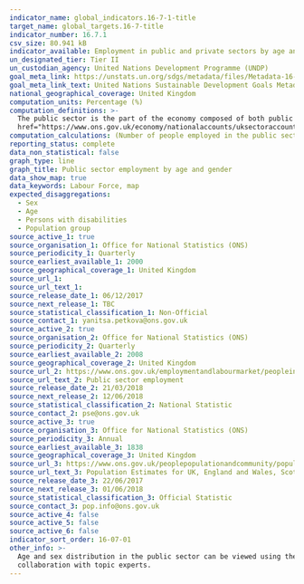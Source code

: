 ```yaml
---
indicator_name: global_indicators.16-7-1-title
target_name: global_targets.16-7-title
indicator_number: 16.7.1
csv_size: 80.941 kB
indicator_available: Employment in public and private sectors by age and gender
un_designated_tier: Tier II
un_custodian_agency: United Nations Development Programme (UNDP)
goal_meta_link: https://unstats.un.org/sdgs/metadata/files/Metadata-16-07-01A.pdf
goal_meta_link_text: United Nations Sustainable Development Goals Metadata (PDF 4.0 MB)
national_geographical_coverage: United Kingdom
computation_units: Percentage (%)
computation_definitions: >-
  The public sector is the part of the economy composed of both public services and public enterprises. For further information please see Office for National Statistics <a
  href="https://www.ons.gov.uk/economy/nationalaccounts/uksectoraccounts/datasets/publicsectorclassificationguide">Public sector classification guide</a>.
computation_calculations: (Number of people employed in the public sector by sex or age grouping / Number of people employed in the public sector) * 100
reporting_status: complete
data_non_statistical: false
graph_type: line
graph_title: Public sector employment by age and gender
data_show_map: true
data_keywords: Labour Force, map
expected_disaggregations:
  - Sex
  - Age
  - Persons with disabilities
  - Population group
source_active_1: true
source_organisation_1: Office for National Statistics (ONS)
source_periodicity_1: Quarterly
source_earliest_available_1: 2000
source_geographical_coverage_1: United Kingdom
source_url_1:
source_url_text_1:
source_release_date_1: 06/12/2017
source_next_release_1: TBC
source_statistical_classification_1: Non-Official
source_contact_1: yanitsa.petkova@ons.gov.uk
source_active_2: true
source_organisation_2: Office for National Statistics (ONS)
source_periodicity_2: Quarterly
source_earliest_available_2: 2008
source_geographical_coverage_2: United Kingdom
source_url_2: https://www.ons.gov.uk/employmentandlabourmarket/peopleinwork/publicsectorpersonnel/datasets/publicsectoremploymentreferencetable
source_url_text_2: Public sector employment
source_release_date_2: 21/03/2018
source_next_release_2: 12/06/2018
source_statistical_classification_2: National Statistic
source_contact_2: pse@ons.gov.uk
source_active_3: true
source_organisation_3: Office for National Statistics (ONS)
source_periodicity_3: Annual
source_earliest_available_3: 1838
source_geographical_coverage_3: United Kingdom
source_url_3: https://www.ons.gov.uk/peoplepopulationandcommunity/populationandmigration/populationestimates/datasets/populationestimatesforukenglandandwalesscotlandandnorthernireland
source_url_text_3: Population Estimates for UK, England and Wales, Scotland and Northern Ireland
source_release_date_3: 22/06/2017
source_next_release_3: 01/06/2018
source_statistical_classification_3: Official Statistic 
source_contact_3: pop.info@ons.gov.uk 
source_active_4: false
source_active_5: false
source_active_6: false
indicator_sort_order: 16-07-01
other_info: >-
  Age and sex distribution in the public sector can be viewed using the sector dropdown. Age and sex distribution in the general population is also provided for representative comparison. Data follows the UN specification for this indicator. This indicator has not been identified in
  collaboration with topic experts.
---
```

